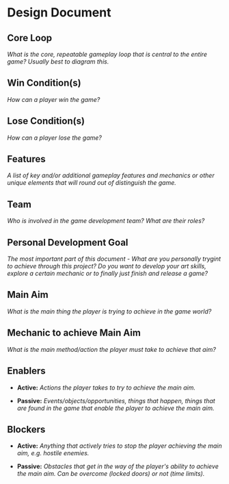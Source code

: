 # Design Document

## Core Loop

_What is the core, repeatable gameplay loop that is central to the entire game? Usually best to diagram this._

## Win Condition(s)

_How can a player win the game?_

## Lose Condition(s)

_How can a player lose the game?_

## Features

_A list of key and/or additional gameplay features and mechanics or other unique elements that will round out of distinguish the game._

## Team

_Who is involved in the game development team? What are their roles?_

## Personal Development Goal

_The most important part of this document - What are you personally trygint to achieve through this project? Do you want to develop your art skills, explore a certain mechanic or to finally just finish and release a game?_


## Main Aim

_What is the main thing the player is trying to achieve in the game world?_

## Mechanic to achieve Main Aim

_What is the main method/action the player must take to achieve that aim?_

## Enablers

- **Active:** _Actions the player takes to try to achieve the main aim._

- **Passive:** _Events/objects/opportunities, things that happen, things that are found in the game that enable the player to achieve the main aim._

## Blockers

- **Active:** _Anything that actively tries to stop the player achieving the main aim, e.g. hostile enemies._

- **Passive:** _Obstacles that get in the way of the player's ability to achieve the main aim. Can be overcome (locked doors) or not (time limits)._
